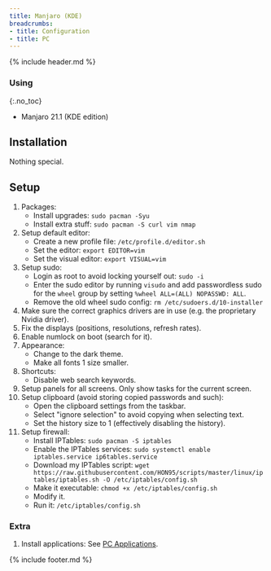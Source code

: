 ```yaml
---
title: Manjaro (KDE)
breadcrumbs:
- title: Configuration
- title: PC
---
```

{% include header.md %}

### Using
{:.no_toc}

- Manjaro 21.1 (KDE edition)

## Installation

Nothing special.

## Setup

1. Packages:
    - Install upgrades: `sudo pacman -Syu`
    - Install extra stuff: `sudo pacman -S curl vim nmap`
1. Setup default editor:
    - Create a new profile file: `/etc/profile.d/editor.sh`
    - Set the editor: `export EDITOR=vim`
    - Set the visual editor: `export VISUAL=vim`
1. Setup sudo:
    - Login as root to avoid locking yourself out: `sudo -i`
    - Enter the sudo editor by running `visudo` and add passwordless sudo for the `wheel` group by setting `%wheel ALL=(ALL) NOPASSWD: ALL`.
    - Remove the old wheel sudo config: `rm /etc/sudoers.d/10-installer`
1. Make sure the correct graphics drivers are in use (e.g. the proprietary Nvidia driver).
1. Fix the displays (positions, resolutions, refresh rates).
1. Enable numlock on boot (search for it).
1. Appearance:
   - Change to the dark theme.
   - Make all fonts 1 size smaller.
1. Shortcuts:
   - Disable web search keywords.
1. Setup panels for all screens. Only show tasks for the current screen.
1. Setup clipboard (avoid storing copied passwords and such):
    - Open the clipboard settings from the taskbar.
    - Select "ignore selection" to avoid copying when selecting text.
    - Set the history size to 1 (effectively disabling the history).
1. Setup firewall:
    - Install IPTables: `sudo pacman -S iptables`
    - Enable the IPTables services: `sudo systemctl enable iptables.service ip6tables.service`
    - Download my IPTables script: `wget https://raw.githubusercontent.com/HON95/scripts/master/linux/iptables/iptables.sh -O /etc/iptables/config.sh`
    - Make it executable: `chmod +x /etc/iptables/config.sh`
    - Modify it.
    - Run it: `/etc/iptables/config.sh`

### Extra

1. Install applications: See [PC Applications](/config/pc/applications/).

{% include footer.md %}
